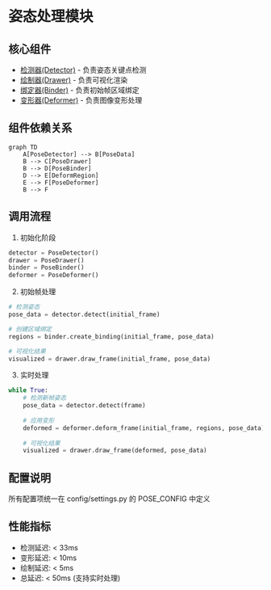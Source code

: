 # 姿态处理模块

## 核心组件
- [检测器(Detector)](detector.md) - 负责姿态关键点检测
- [绘制器(Drawer)](drawer.md) - 负责可视化渲染
- [绑定器(Binder)](binder.md) - 负责初始帧区域绑定
- [变形器(Deformer)](deformer.md) - 负责图像变形处理

## 组件依赖关系
```mermaid
graph TD
    A[PoseDetector] --> B[PoseData]
    B --> C[PoseDrawer]
    B --> D[PoseBinder]
    D --> E[DeformRegion]
    E --> F[PoseDeformer]
    B --> F
```

## 调用流程
1. 初始化阶段
```python
detector = PoseDetector()
drawer = PoseDrawer()
binder = PoseBinder()
deformer = PoseDeformer()
```

2. 初始帧处理
```python
# 检测姿态
pose_data = detector.detect(initial_frame)

# 创建区域绑定
regions = binder.create_binding(initial_frame, pose_data)

# 可视化结果
visualized = drawer.draw_frame(initial_frame, pose_data)
```

3. 实时处理
```python
while True:
    # 检测新帧姿态
    pose_data = detector.detect(frame)
    
    # 应用变形
    deformed = deformer.deform_frame(initial_frame, regions, pose_data)
    
    # 可视化结果
    visualized = drawer.draw_frame(deformed, pose_data)
```

## 配置说明
所有配置项统一在 config/settings.py 的 POSE_CONFIG 中定义

## 性能指标
- 检测延迟: < 33ms
- 变形延迟: < 10ms
- 绘制延迟: < 5ms
- 总延迟: < 50ms (支持实时处理) 